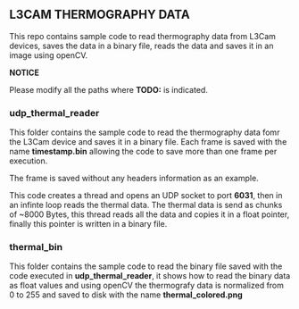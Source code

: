 ## L3CAM THERMOGRAPHY DATA

This repo contains sample code to read thermography data from L3Cam devices, saves the data in a binary file, reads the data and saves it in an image using openCV.

**NOTICE**

Please modify all the paths where **TODO:** is indicated.

### udp_thermal_reader

This folder contains the sample code to read the thermography data fomr the L3Cam device and saves it in a binary file.
Each frame is saved with the name **timestamp.bin** allowing the code to save more than one frame per execution.

The frame is saved without any headers information as an example.

This code creates a thread and opens an UDP socket to port **6031**, then in an infinte loop reads the thermal data.
The thermal data is send as chunks of ~8000 Bytes, this thread reads all the data and copies it in a float pointer, finally this pointer is written in a binary file.

### thermal_bin

This folder contains the sample code to read the binary file saved with the code executed in **udp_thermal_reader**, it shows how to read the binary data as 
float values and using openCV the thermografy data is normalized from 0 to 255 and saved to disk with the name **thermal_colored.png**



